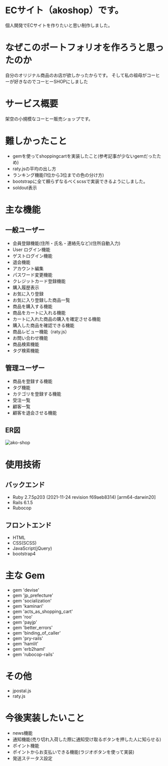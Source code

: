 # ECサイト（akoshop）です。
個人開発でECサイトを作りたいと思い制作しました。

# なぜこのポートフォリオを作ろうと思ったのか
自分のオリジナル商品のお店が欲しかったからです。
そして私の祖母がコーヒーが好きなのでコーヒーSHOPにしました
# サービス概要
架空の小規模なコーヒー販売ショップです。

# 難しかったこと
- gemを使ってshoppingcartを実装したこと(参考記事が少ないgemだったため)
- raty.jsの平均の出し方
- ランキング機能(1位から3位までの色の分け方)
- bootstrapに全て頼らずなるべくscssで実装できるようにしました。
- soldout表示

# 主な機能

## 一般ユーザー
* 会員登録機能(住所・氏名・連絡先など)(住所自動入力)
* User ログイン機能
* ゲストログイン機能
* 退会機能
* アカウント編集
* パスワード変更機能
* クレジットカード登録機能
* 購入履歴表示
* お気に入り登録
* お気に入り登録した商品一覧
* 商品を購入する機能
* 商品をカートに入れる機能
* カートに入れた商品の購入を確定させる機能
* 購入した商品を確認できる機能
* 商品レビュー機能（raty.js）
* お問い合わせ機能
* 商品検索機能
* タグ検索機能

## 管理ユーザー
* 商品を登録する機能
* タグ機能
* カテゴリを登録する機能
* 受注一覧
* 顧客一覧
* 顧客を退会させる機能

## ER図

![ako-shop](https://user-images.githubusercontent.com/99533616/174321777-a4988fdb-a9f0-4a2c-b95f-faddd57c0cc5.jpg)


# 使用技術
## バックエンド
 * Ruby 2.7.5p203 (2021-11-24 revision f69aeb8314) [arm64-darwin20]
 * Rails 6.1.5
 * Rubocop
## フロントエンド
* HTML
* CSS(SCSS)
* JavaScript(jQuery)
* bootstrap4

# 主な Gem
* gem 'devise'
* gem 'jp_prefecture'
* gem 'socialization'
* gem 'kaminari'
* gem 'acts_as_shopping_cart'
* gem 'roo'
* gem 'payjp'
* gem 'better_errors'
* gem 'binding_of_caller'
* gem 'pry-rails'
* gem 'hamlit'
* gem 'erb2haml'
* gem 'rubocop-rails'

# その他
* jpostal.js
* raty.js

# 今後実装したいこと
- news機能
- 通知機能(売り切れ入荷した際に通知受け取るボタンを押した人に知らせる)
- ポイント機能
- ポイントからお支払いできる機能(ラジオボタンを使って実装)
- 発送ステータス設定
